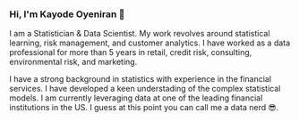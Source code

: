 ### Hi, I'm Kayode Oyeniran 👋

I am a Statistician & Data Scientist. My work revolves around statistical learning, risk management, and customer analytics. I have worked as a data professional for more than 5 years in retail, credit risk, consulting, environmental risk, and marketing. 

I have a strong background in statistics with experience in the financial services. I have developed a keen understading of the complex statistical models. I am currently leveraging data at one of the leading financial institutions in the US. I guess at this point you can call me a data nerd 😎.
